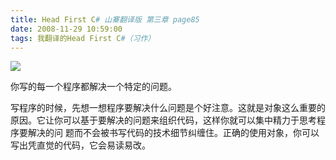 ```yaml
---
title: Head First C# 山寨翻译版 第三章 page85
date: 2008-11-29 10:59:00
tags: 我翻译的Head First C#（习作）
---
```

![](https://p-blog.csdn.net/images/p_blog_csdn_net/cuipengfei1/EntryImages/20081129/%E6%88%AA%E5%9B%BE00.jpg)

你写的每一个程序都解决一个特定的问题。

<?xml:namespace prefix = o ns = "urn:schemas-microsoft-com:office:office" />

写程序的时候，先想一想程序要解决什么问题是个好注意。这就是对象这么重要的原因。它让你可以基于要解决的问题来组织代码，这样你就可以集中精力于思考程序要解决的问
题而不会被书写代码的技术细节纠缠住。正确的使用对象，你可以写出凭直觉的代码，它会易读易改。



